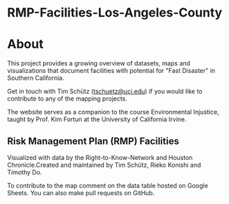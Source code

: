 # RMP-Facilities-Los-Angeles-County

# About
This project provides a growing overview of datasets, maps and visualizations that document facilities with potential for "Fast Disaster" in Southern California.

Get in touch with Tim Schütz (tschuetz@uci.edu) if you would like to contribute to any of the mapping projects.

The website serves as a companion to the course Environmental Injustice, taught by Prof. Kim Fortun at the University of California Irvine.


## Risk Management Plan (RMP) Facilities
Visualized with data by the Right-to-Know-Network and Houston Chronicle.Created and maintained by Tim Schütz, Rieko Konishi and Timothy Do.

To contribute to the map comment on the data table hosted on Google Sheets. You can also make pull requests on GitHub.
